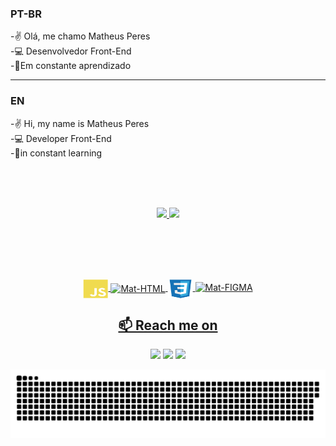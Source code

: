 <h3>PT-BR</h3>

-✌ Olá, me chamo Matheus Peres <br>
-💻 Desenvolvedor Front-End <br>
-🍎Em constante aprendizado
<hr>
<h3>EN</h3>
-✌ Hi, my name is Matheus Peres <br>
-💻 Developer Front-End <br>
-🍎in constant learning

<br><br><br>
<div align="center">
  <a href="https://github.com/matnperes">
  <img height="180em" src="https://github-readme-stats.vercel.app/api?username=matnperes&show_icons=true&theme=dracula&include_all_commits=true&count_private=true&title_color=8BE9FD&icon_color=BD93F9"/>
  <img height="180em" src="https://github-readme-stats.vercel.app/api/top-langs/?username=matnperes&layout=compact&langs_count=7&theme=dracula&title_color=8BE9FD">
</div>

<br><br><br>

 <div style="display: inline_block" align="center"><br>
  <img align="center" alt="Mat-Js" height="30" width="40" src="https://raw.githubusercontent.com/devicons/devicon/master/icons/javascript/javascript-plain.svg">
  <img align="center" alt="Mat-HTML" height="30" width="40" src="https://cdn.jsdelivr.net/gh/devicons/devicon/icons/html5/html5-original.svg">
  <img align="center" alt="Mat-CSS" height="30" width="40" src="https://raw.githubusercontent.com/devicons/devicon/master/icons/css3/css3-original.svg">
   <img align-"center" alt="Mat-FIGMA" padding-top=5px height="30" width="40" src="https://cdn.jsdelivr.net/gh/devicons/devicon/icons/figma/figma-original.svg">
</div>

<div> 
  <h2  align="center">📫 Reach me on</h2>
  <p align="center">
  <a href="https://www.instagram.com/nobretech_/" target="_blank"><img src="https://img.shields.io/badge/-Instagram-%23E4405F?style=for-the-badge&logo=instagram&logoColor=white" target="_blank"></a>
  <a href = "mailto:nobre_matheus@outlook.com"><img src="https://img.shields.io/badge/Microsoft_Outlook-0078D4?style=for-the-badge&logo=microsoft-outlook&logoColor=white" target="_blank"></a>
  <a href="https://www.linkedin.com/in/matheus-peres-ba69b9187/" target="_blank"><img src="https://img.shields.io/badge/-LinkedIn-%230077B5?style=for-the-badge&logo=linkedin&logoColor=white" target="_blank"></a> 
    </p>
 
  ![Snake animation](https://github.com/matnperes/matnperes/blob/output/github-contribution-grid-snake.svg)
 
</div>
